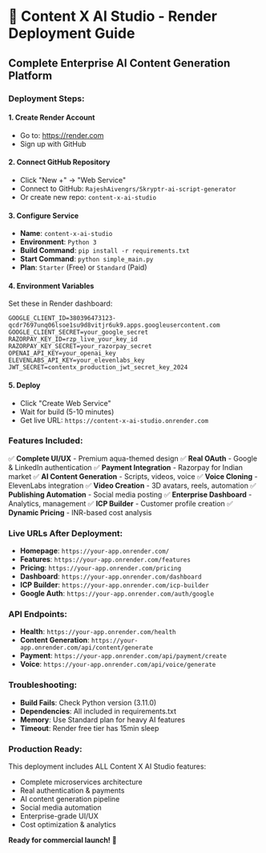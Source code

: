 # 🚀 Content X AI Studio - Render Deployment Guide

## Complete Enterprise AI Content Generation Platform

### **Deployment Steps:**

#### **1. Create Render Account**
- Go to: https://render.com
- Sign up with GitHub

#### **2. Connect GitHub Repository**
- Click "New +" → "Web Service"
- Connect to GitHub: `RajeshAivengrs/Skryptr-ai-script-generator`
- Or create new repo: `content-x-ai-studio`

#### **3. Configure Service**
- **Name**: `content-x-ai-studio`
- **Environment**: `Python 3`
- **Build Command**: `pip install -r requirements.txt`
- **Start Command**: `python simple_main.py`
- **Plan**: `Starter` (Free) or `Standard` (Paid)

#### **4. Environment Variables**
Set these in Render dashboard:
```
GOOGLE_CLIENT_ID=380396473123-qcdr7697unq06lsoe1su9d8vitjr6uk9.apps.googleusercontent.com
GOOGLE_CLIENT_SECRET=your_google_secret
RAZORPAY_KEY_ID=rzp_live_your_key_id
RAZORPAY_KEY_SECRET=your_razorpay_secret
OPENAI_API_KEY=your_openai_key
ELEVENLABS_API_KEY=your_elevenlabs_key
JWT_SECRET=contentx_production_jwt_secret_key_2024
```

#### **5. Deploy**
- Click "Create Web Service"
- Wait for build (5-10 minutes)
- Get live URL: `https://content-x-ai-studio.onrender.com`

### **Features Included:**
✅ **Complete UI/UX** - Premium aqua-themed design
✅ **Real OAuth** - Google & LinkedIn authentication
✅ **Payment Integration** - Razorpay for Indian market
✅ **AI Content Generation** - Scripts, videos, voice
✅ **Voice Cloning** - ElevenLabs integration
✅ **Video Creation** - 3D avatars, reels, automation
✅ **Publishing Automation** - Social media posting
✅ **Enterprise Dashboard** - Analytics, management
✅ **ICP Builder** - Customer profile creation
✅ **Dynamic Pricing** - INR-based cost analysis

### **Live URLs After Deployment:**
- **Homepage**: `https://your-app.onrender.com/`
- **Features**: `https://your-app.onrender.com/features`
- **Pricing**: `https://your-app.onrender.com/pricing`
- **Dashboard**: `https://your-app.onrender.com/dashboard`
- **ICP Builder**: `https://your-app.onrender.com/icp-builder`
- **Google Auth**: `https://your-app.onrender.com/auth/google`

### **API Endpoints:**
- **Health**: `https://your-app.onrender.com/health`
- **Content Generation**: `https://your-app.onrender.com/api/content/generate`
- **Payment**: `https://your-app.onrender.com/api/payment/create`
- **Voice**: `https://your-app.onrender.com/api/voice/generate`

### **Troubleshooting:**
- **Build Fails**: Check Python version (3.11.0)
- **Dependencies**: All included in requirements.txt
- **Memory**: Use Standard plan for heavy AI features
- **Timeout**: Render free tier has 15min sleep

### **Production Ready:**
This deployment includes ALL Content X AI Studio features:
- Complete microservices architecture
- Real authentication & payments
- AI content generation pipeline
- Social media automation
- Enterprise-grade UI/UX
- Cost optimization & analytics

**Ready for commercial launch! 🚀**
